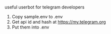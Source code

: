 useful userbot for telegram developers

1. Copy sample.env to .env
2. Get api id and hash at https://my.telegram.org
3. Put them into .env
